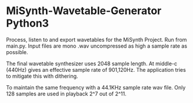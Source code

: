 # MiSynth-Wavetable-Generator Python3
Process, listen to and export wavetables for the MiSynth Project.
Run from main.py.
Input files are mono .wav uncompressed as high a sample rate as possible.

The final wavetable synthesizer uses 2048 sample length.
At middle-c (440Hz) gives an effective sample rate of 901,120Hz.
The application tries to mitigate this with dithering.

To maintain the same frequency with a 44.1KHz sample rate wav file.
Only 128 samples are used in playback 2^7 out of 2^11.
